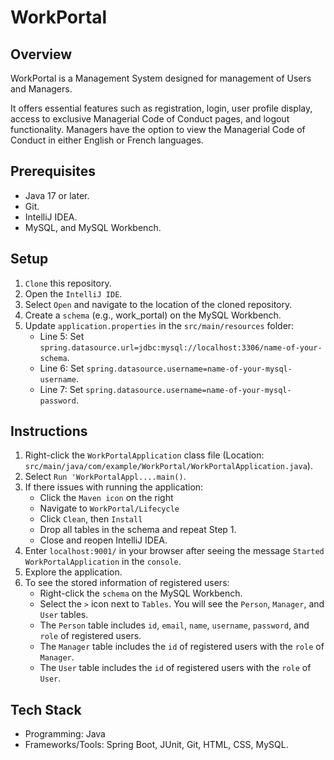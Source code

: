 # WorkPortal
## Overview
WorkPortal is a Management System designed for management of Users and Managers.

It offers essential features such as registration, login, user profile display, access to exclusive Managerial Code of Conduct pages, and logout functionality.
Managers have the option to view the Managerial Code of Conduct in either English or French languages.

## Prerequisites
- Java 17 or later.
- Git.
- IntelliJ IDEA.
- MySQL, and MySQL Workbench.

## Setup
1. `Clone` this repository.
2. Open the `IntelliJ IDE`.
3. Select `Open` and navigate to the location of the cloned repository.
4. Create a `schema` (e.g., work_portal) on the MySQL Workbench.
5. Update `application.properties` in the `src/main/resources` folder:
   - Line 5: Set `spring.datasource.url=jdbc:mysql://localhost:3306/name-of-your-schema`.
   - Line 6: Set `spring.datasource.username=name-of-your-mysql-username`.
   - Line 7: Set `spring.datasource.username=name-of-your-mysql-password`.

## Instructions
1. Right-click the `WorkPortalApplication` class file (Location: `src/main/java/com/example/WorkPortal/WorkPortalApplication.java`).
2. Select `Run 'WorkPortalAppl....main()`.
3. If there issues with running the application:
   - Click the `Maven icon` on the right
   - Navigate to `WorkPortal/Lifecycle`
   - Click `Clean`, then `Install`
   - Drop all tables in the schema and repeat Step 1.
   - Close and reopen IntelliJ IDEA.
4. Enter `localhost:9001/` in your browser after seeing the message `Started WorkPortalApplication` in the `console`.
5. Explore the application.
6. To see the stored information of registered users:
   - Right-click the `schema` on the MySQL Workbench.
   - Select the `>` icon next to `Tables`. You will see the `Person`, `Manager`, and `User` tables.
   - The `Person` table includes `id`, `email`, `name`, `username`, `password`, and `role` of registered users.
   - The `Manager` table includes the `id` of registered users with the `role` of `Manager`.
   - The `User` table includes the `id` of registered users with the `role` of `User`.

## Tech Stack
- Programming: Java
- Frameworks/Tools: Spring Boot, JUnit, Git, HTML, CSS, MySQL.
